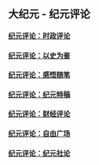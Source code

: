 ## 大纪元 - 纪元评论

#### [纪元评论：时政评论](indexes/nsc1025/README.md?09270330)
#### [纪元评论：以史为鉴](indexes/nsc1028/README.md?09270330)
#### [纪元评论：感悟随笔](indexes/nsc1035/README.md?09270330)
#### [纪元评论：纪元特稿](indexes/nsc424/README.md?09270330)
#### [纪元评论：财经评论](indexes/nsc1026/README.md?09270330)
#### [纪元评论：自由广场](indexes/nsc993/README.md?09270330)
#### [纪元评论：纪元社论](indexes/nsc422/README.md?09270330)
